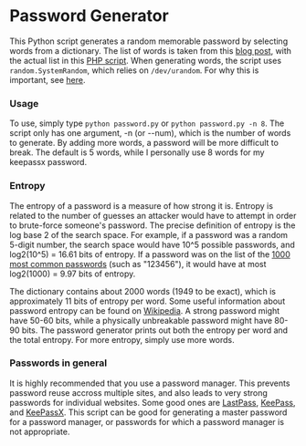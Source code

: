 # Password Generator

This Python script generates a random memorable password by selecting words from a dictionary.
The list of words is taken from this [blog post](http://preshing.com/20110811/xkcd-password-generator/), with the actual list in this [PHP script](http://preshing.com/files/xkcd_pw.js.php).
When generating words, the script uses `random.SystemRandom`, which relies on `/dev/urandom`.
For why this is important, see [here](http://sockpuppet.org/blog/2014/02/25/safely-generate-random-numbers/).

### Usage

To use, simply type `python password.py` or `python password.py -n 8`.
The script only has one argument, -n (or --num), which is the number of words to generate.
By adding more words, a password will be more difficult to break.
The default is 5 words, while I personally use 8 words for my keepassx password.

### Entropy

The entropy of a password is a measure of how strong it is.
Entropy is related to the number of guesses an attacker would have to attempt in order to brute-force someone's password.
The precise definition of entropy is the log base 2 of the search space.
For example, if a password was a random 5-digit number, the search space would have 10^5 possible passwords, and log2(10^5) = 16.61 bits of entropy.
If a password was on the list of the [1000 most common passwords](http://www.passwordrandom.com/most-popular-passwords) (such as "123456"), it would have at most log2(1000) = 9.97 bits of entropy.

The dictionary contains about 2000 words (1949 to be exact), which is approximately 11 bits of entropy per word.
Some useful information about password entropy can be found on [Wikipedia](https://en.wikipedia.org/wiki/Password_strength#Required_bits_of_entropy).
A strong password might have 50-60 bits, while a physically unbreakable password might have 80-90 bits.
The password generator prints out both the entropy per word and the total entropy.
For more entropy, simply use more words.

### Passwords in general

It is highly recommended that you use a password manager.
This prevents password reuse accross multiple sites, and also leads to very strong passwords for individual websites.
Some good ones are [LastPass](https://lastpass.com/), [KeePass](http://keepass.info/), and [KeePassX](https://www.keepassx.org/).
This script can be good for generating a master password for a password manager, or passwords for which a password manager is not appropriate.

